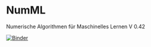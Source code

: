 # NumML

Numerische Algorithmen für Maschinelles Lernen V 0.42

[![Binder](https://mybinder.org/badge_logo.svg)](https://mybinder.org/v2/gh/mre2110/NumML/HEAD)